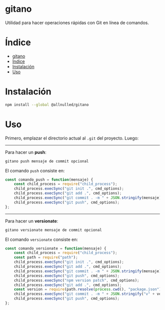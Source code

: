 # gitano

Utilidad para hacer operaciones rápidas con Git en línea de comandos. 

# Índice

- [gitano](#gitano)
- [Índice](#índice)
- [Instalación](#instalación)
- [Uso](#uso)

# Instalación

```sh
npm install --global @allnulled/gitano
```

# Uso

Primero, emplazar el directorio actual al `.git` del proyecto. Luego:

----

Para hacer un **push**:

```sh
gitano push mensaje de commit opcional
```

El comando `push` consiste en:

```js
const comando_push = function(mensaje) {
    const child_process = require("child_process");
    child_process.execSync("git init .", cmd_options);
    child_process.execSync("git add .", cmd_options);
    child_process.execSync("git commit . -m " + JSON.stringify(mensaje), cmd_options);
    child_process.execSync("git push", cmd_options);
};
```

----

Para hacer un **versionate**:

```sh
gitano versionate mensaje de commit opcional
```

El comando `versionate` consiste en:

```js
const comando_versionate = function(mensaje) {
    const child_process = require("child_process");
    const path = require("path");
    child_process.execSync("git init .", cmd_options);
    child_process.execSync("git add .", cmd_options);
    child_process.execSync("git commit . -m " + JSON.stringify(mensaje), cmd_options);
    child_process.execSync("git push", cmd_options);
    child_process.execSync("npm version patch", cmd_options);
    child_process.execSync("git add .", cmd_options);
    const version = require(path.resolve(process.cwd(), "package.json")).version;
    child_process.execSync("git commit . -m " + JSON.stringify("v" + version), cmd_options);
    child_process.execSync("git push", cmd_options);
};
```
